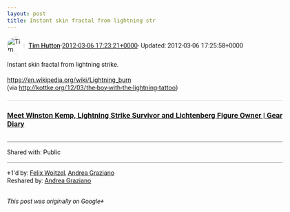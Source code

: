 ```yaml
---
layout: post
title: Instant skin fractal from lightning str
---
```


<html><head><meta charset="utf-8"><title>Instant skin fractal from lightning strike.&lt;br&gt;&lt;br&gt;&lt;a rel=&quot;nofollow&quot; target=&quot;...</title><style>body {font: 11pt Roboto, Arial, sans-serif; max-width: 640px; margin: 24px;}.author-photo {border-radius: 50%; margin-right: 10px; width: 40px;}.author {font-weight: 500;}.main-content {margin: 15px 0 15px;}.post-title {font-weight: bold;}.location {display: block; margin-top: 15px;}.location img {float: left; margin-right: 5px; width: 20px;}.media-link {display: inline-block; max-width: 100%; vertical-align: top;}.media-link p {margin-top: 5px; max-height: 4em; overflow: scroll;}.media {max-height: 100vh; max-width: 100%;}.video-placeholder {background: black; display: flex; height: 300px; max-width: 100%; width: 640px;}.play-icon {border-bottom: 30px solid transparent; border-left: 50px solid white; border-top: 30px solid transparent; color: white; margin: auto;}.album {max-height: 800px; overflow: scroll; width: calc(100vw - 48px);}.album .media-link {margin-right: 5px; max-width: 250px;}.album .media {max-height: 250px;}.link-embed {border-top: 1px solid lightgrey; display: block; margin-top: 20px;}.link-embed img {max-width: 100%;}.inline-link-embed {display: block;}.inline-link-embed img {vertical-align: middle;}.link-title {display: inline-block; font-size: medium; font-weight: 300; padding-left: 1em;}.reshare-attribution {display: block; font-weight: bold; margin-bottom: 10px;}.poll-image {margin-bottom: 5px; max-height: 300px; max-width: 500px;}.poll-choice {align-items: center; display: flex; margin-bottom: 5px; max-width: 500px;}.poll-choice-percentage {background-color: lightblue; height: 100%; left: 0; position: absolute; z-index: -1;}.poll-choice-selected {margin-right: 5px;}.poll-choice-results {border: 1px solid lightgray; border-radius: 5px; display: flex; line-height: 40px; overflow: hidden; padding: 0 8px; position: relative;}.poll-choice-results, .poll-choice-description {flex-grow: 1; margin-right: 10px;}.poll-choice-image {width: 100%;}.poll-choice-image, .poll-choice-image img {max-height: 40px; max-width: 100px;}.poll-choice-votes {max-height: 100px; overflow: auto;}.plus-entity-embed {color: black; display: block; text-decoration: none;}.plus-entity-embed-cover-photo {max-height: 300px; max-width: 100%;}.plus-entity-embed-info {padding: 0 1em 1em;}.plus-entity-embed-info h2 {font-weight: 500; margin: 10px 0;}.plus-entity-embed-info p {font-size: small; margin: 0;}.collection-owner-avatar {border-radius: 50%; border: 2px solid white; height: 40px; margin-top: -22px;}.visibility {padding: 1em 0; border-top: 1px solid grey;}.post-activity {padding: 1em 0; border-top: 1px solid grey;}.comments {border-top: 1px solid gray; padding-top: 1em;}.comment + .comment {margin-top: 1em;}.comment .media-link, .comment .inline-link-embed {margin-top: 5px;}</style></head><body><div style="margin-bottom:1em;"><div style="display:flex; align-items:center"><img class="author-photo" src="https://lh4.googleusercontent.com/-epo4ZZKNqEw/AAAAAAAAAAI/AAAAAAAAVSU/qu3LpcHEnoQ/s64-c/photo.jpg" alt="Tim Hutton"><a href="https://plus.google.com/+TimHutton" target="_blank" class="author">Tim Hutton</a> - <a target="_blank" href="https://plus.google.com/+TimHutton/posts/4jhYqv5y1c1">2012-03-06 17:23:21+0000</a><span> - Updated: 2012-03-06 17:25:58+0000</span></div><div class="main-content">Instant skin fractal from lightning strike.<br><br><a rel="nofollow" target="_blank" href="https://en.wikipedia.org/wiki/Lightning_burn" class="ot-anchor bidi_isolate" jslog="10929; track:click" dir="ltr">https://en.wikipedia.org/wiki/Lightning_burn</a><br> (via <a rel="nofollow" target="_blank" href="http://kottke.org/12/03/the-boy-with-the-lightning-tattoo" class="ot-anchor bidi_isolate" jslog="10929; track:click" dir="ltr">http://kottke.org/12/03/the-boy-with-the-lightning-tattoo</a>)</div><a href="http://www.geardiary.com/2011/06/17/meet-winston-kemp-lightning-strike-survivor-and-lichtenberg-figure-owner/" target="_blank" class="link-embed"><h3>Meet Winston Kemp, Lightning Strike Survivor and Lichtenberg Figure Owner | Gear Diary</h3><img src="http://geardiary.geardiary.netdna-cdn.com./wp-content/uploads/2011/06/winston-kemp-struck-by-lightning-525x700.jpg" alt=""></a></div><div class="visibility">Shared with: Public</div><div class="post-activity"><div class="plus-oners">+1'd by: <a href="https://plus.google.com/+FelixWoitzel">Felix Woitzel</a>, <a href="https://plus.google.com/+AndreaGraziano">Andrea Graziano</a></div><div class="resharers">Reshared by: <a href="https://plus.google.com/+AndreaGraziano">Andrea Graziano</a></div></div></body></html>

<i>This post was originally on Google+</i>